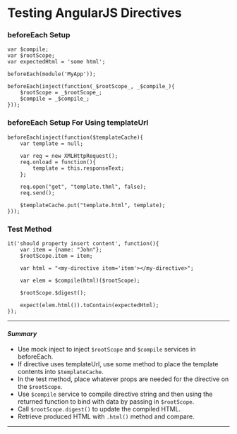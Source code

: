 # Testing AngularJS Directives
### beforeEach Setup
```
var $compile;
var $rootScope;
var expectedHtml = 'some html';

beforeEach(module('MyApp'));

beforeEach(inject(function(_$rootScope_, _$compile_){
    $rootScope = _$rootScope_;
    $compile = _$compile_;
}));
```
### beforeEach Setup For Using templateUrl
```
beforeEach(inject(function($templateCache){
    var template = null;

    var req = new XMLHttpRequest();
    req.onload = function(){
        template = this.responseText;
    };

    req.open("get", "template.thml", false);
    req.send();

    $templateCache.put("template.html", template);
}));
```
### Test Method
```
it('should property insert content', function(){
    var item = {name: "John"};
    $rootScope.item = item;

    var html = "<my-directive item='item'></my-directive>";

    var elem = $compile(html)($rootScope);

    $rootScope.$digest();

    expect(elem.html()).toContain(expectedHtml);
});
```
***
#### _Summary_
* Use mock inject to inject `$rootScope` and `$compile` services in beforeEach.
* If directive uses templateUrl, use some method to place the template contents into `$templateCache`.
* In the test method, place whatever props are needed for the directive on the `$rootScope`.
* Use `$compile` service to compile directive string and then using the returned function to bind with data by passing in `$rootScope`.
* Call `$rootScope.digest()` to update the compiled HTML.
* Retrieve produced HTML with `.html()` method and compare.
***